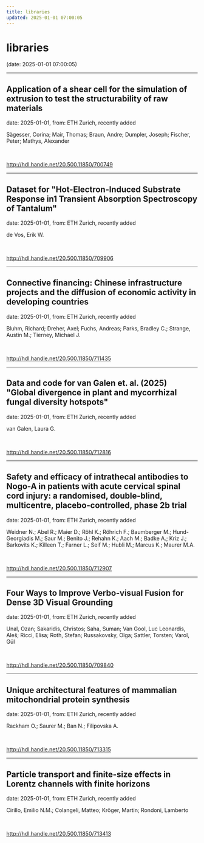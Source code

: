 ```yaml
---
title: libraries
updated: 2025-01-01 07:00:05
---
```


# libraries

(date: 2025-01-01 07:00:05)

---

## Application of a shear cell for the simulation of extrusion to test the structurability of raw materials

date: 2025-01-01, from: ETH Zurich, recently added

Sägesser, Corina; Mair, Thomas; Braun, Andre; Dumpler, Joseph; Fischer, Peter; Mathys, Alexander 

<br> 

<http://hdl.handle.net/20.500.11850/700749>

---

## Dataset for "Hot-Electron-Induced Substrate Response in1 Transient Absorption Spectroscopy of Tantalum"

date: 2025-01-01, from: ETH Zurich, recently added

de Vos, Erik W. 

<br> 

<http://hdl.handle.net/20.500.11850/709906>

---

## Connective financing: Chinese infrastructure projects and the diffusion of economic activity in developing countries

date: 2025-01-01, from: ETH Zurich, recently added

Bluhm, Richard; Dreher, Axel; Fuchs, Andreas; Parks, Bradley C.; Strange, Austin M.; Tierney, Michael J. 

<br> 

<http://hdl.handle.net/20.500.11850/711435>

---

## Data and code for van Galen et. al. (2025) "Global divergence in plant and mycorrhizal fungal diversity hotspots"

date: 2025-01-01, from: ETH Zurich, recently added

van Galen, Laura G. 

<br> 

<http://hdl.handle.net/20.500.11850/712816>

---

## Safety and efficacy of intrathecal antibodies to Nogo-A in patients with acute cervical spinal cord injury: a randomised, double-blind, multicentre, placebo-controlled, phase 2b trial

date: 2025-01-01, from: ETH Zurich, recently added

Weidner N.; Abel R.; Maier D.; Röhl K.; Röhrich F.; Baumberger M.; Hund-Georgiadis M.; Saur M.; Benito J.; Rehahn K.; Aach M.; Badke A.; Kriz J.; Barkovits K.; Killeen T.; Farner L.; Seif M.; Hubli M.; Marcus K.; Maurer M.A. 

<br> 

<http://hdl.handle.net/20.500.11850/712907>

---

## Four Ways to Improve Verbo-visual Fusion for Dense 3D Visual Grounding

date: 2025-01-01, from: ETH Zurich, recently added

Unal, Ozan; Sakaridis, Christos; Saha, Suman; Van Gool, Luc
Leonardis, Aleš; Ricci, Elisa; Roth, Stefan; Russakovsky, Olga; Sattler, Torsten; Varol, Gül 

<br> 

<http://hdl.handle.net/20.500.11850/709840>

---

## Unique architectural features of mammalian mitochondrial protein synthesis

date: 2025-01-01, from: ETH Zurich, recently added

Rackham O.; Saurer M.; Ban N.; Filipovska A. 

<br> 

<http://hdl.handle.net/20.500.11850/713315>

---

## Particle transport and finite-size effects in Lorentz channels with finite horizons

date: 2025-01-01, from: ETH Zurich, recently added

Cirillo, Emilio N.M.; Colangeli, Matteo; Kröger, Martin; Rondoni, Lamberto 

<br> 

<http://hdl.handle.net/20.500.11850/713413>

